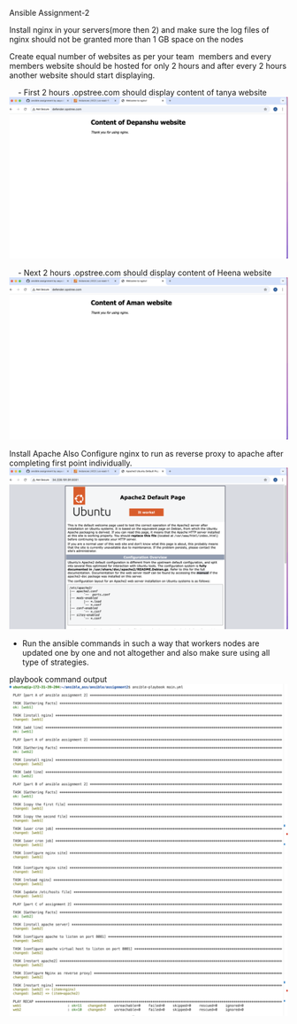 Ansible Assignment-2

Install nginx in your servers(more then 2) and make sure the log files of nginx should not be granted more than 1 GB space on the nodes 

Create equal number of websites as per your team  members and every members website should be hosted for only 2 hours and after every 2 hours another website should start displaying.


    - First 2 hours <team>.opstree.com should display content of tanya website
![alt text](first2min.png)

    - Next 2 hours <team>.opstree.com should display content of Heena website
![alt text](next2min.png)

Install Apache
Also Configure nginx to run as reverse proxy to apache after completing first point individually.
![alt text](apache.png)

- Run the ansible commands in such a way that workers nodes are updated one by one and not altogether and also make sure using all type of strategies.

playbook command output
![alt text](firstoutput.png) ![alt text](secondoutput.png)